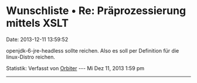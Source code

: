 Wunschliste • Re: Präprozessierung mittels XSLT
===============================================

Date: 2013-12-11 13:59:52

openjdk-6-jre-headless sollte reichen. Also es soll per Definition für
die linux-Distro reichen.

Statistik: Verfasst von
[Orbiter](http://forum.yacy-websuche.de/memberlist.php?mode=viewprofile&u=2)
--- Mi Dez 11, 2013 1:59 pm

------------------------------------------------------------------------
